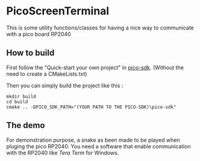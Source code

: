 # PicoScreenTerminal
This is some utility functions/classes for having a nice way to communicate with a pico board RP2040

## How to build
First follow the "Quick-start your own project" in [pico-sdk](https://github.com/raspberrypi/pico-sdk).
(Without the need to create a CMakeLists.txt)

Then you can simply build the project like this :
```
mkdir build
cd build
cmake .. -DPICO_SDK_PATH="(YOUR PATH TO THE PICO-SDK)\pico-sdk"
```

## The demo
For demonstration purpose, a snake as been made to be played when pluging the pico RP2040.
You need a software that enable communication with the RP2040 like *Tera Term* for Windows.
